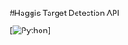 #Haggis Target Detection API

[![Python](https://img.shields.io/pypi/pyversions/tensorflow-model-analysis.svg?style=plastic)]
